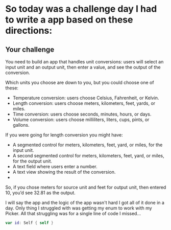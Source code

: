 # So today was a challenge day I had to write a app based on these directions:

## Your challenge
You need to build an app that handles unit conversions: users will select an input unit and an output unit, then enter a value, and see the output of the conversion.

Which units you choose are down to you, but you could choose one of these:

- Temperature conversion: users choose Celsius, Fahrenheit, or Kelvin.
- Length conversion: users choose meters, kilometers, feet, yards, or miles.
- Time conversion: users choose seconds, minutes, hours, or days.
- Volume conversion: users choose milliliters, liters, cups, pints, or gallons.

If you were going for length conversion you might have:

- A segmented control for meters, kilometers, feet, yard, or miles, for the input unit.
- A second segmented control for meters, kilometers, feet, yard, or miles, for the output unit.
- A text field where users enter a number.
- A text view showing the result of the conversion.
- 
So, if you chose meters for source unit and feet for output unit, then entered 10, you’d see 32.81 as the output.

I will say the app and the logic of the app wasn't hard I got all of it done in a day. Only thing I struggled with was getting my enum to work with my Picker. All that struggling was for a single line of code I missed...

```swift
var id: Self { self }
```